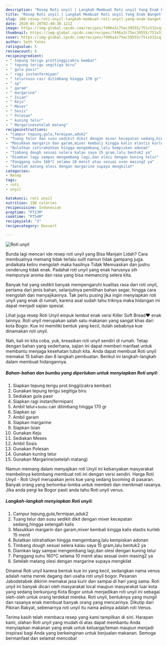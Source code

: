 ```yaml
---
description: "Resep Roti unyil | Langkah Membuat Roti unyil Yang Enak Banget"
title: "Resep Roti unyil | Langkah Membuat Roti unyil Yang Enak Banget"
slug: 180-resep-roti-unyil-langkah-membuat-roti-unyil-yang-enak-banget
date: 2020-05-26T02:40:30.121Z
image: https://img-global.cpcdn.com/recipes/f496a3c75ec39555/751x532cq70/roti-unyil-foto-resep-utama.jpg
thumbnail: https://img-global.cpcdn.com/recipes/f496a3c75ec39555/751x532cq70/roti-unyil-foto-resep-utama.jpg
cover: https://img-global.cpcdn.com/recipes/f496a3c75ec39555/751x532cq70/roti-unyil-foto-resep-utama.jpg
author: Seth Yates
ratingvalue: 5
reviewcount: 6
recipeingredient:
- " tepung terigu prottinggicakra kembar"
- " tepung terigu segitiga biru"
- " gula pasir"
- " ragi instanfermipan"
- " telursusu cair ditimbang hingga 170 gr"
- " sp"
- " garam"
- " margarine"
- " Isian"
- " Keju"
- " Meses"
- " Sosis"
- " Polesan"
- " kuning telur"
- " Margarinesetelah matang"
recipeinstructions:
- "Campur tepung,gula,fermipan,aduk2"
- "Tuang telur dan susu sedikit dikit dengan mixer kecepatan sedang,hingga setengah kalis"
- "Masukkan margarin dan garam,mixer kembali kingga kalis elastis kurleb 15 menit"
- "Bulatkan istirahatkan hingga mengembang,lalu kempiskan adonan"
- "Timbang dough sesuai selera kalau saya 15 gram,lalu bentuk2 ya"
- "Diamkan lagy sampai mengembang lagi,dan olesi dengan kuning telur"
- "Panggang suhu 160°C selama 10 menit atau sesuai oven masing2 ya"
- "Setelah matang olesi dengan margarine supaya mengkilat"
categories:
- Resep
tags:
- roti
- unyil

katakunci: roti unyil 
nutrition: 198 calories
recipecuisine: Indonesian
preptime: "PT23M"
cooktime: "PT54M"
recipeyield: "3"
recipecategory: Dessert

---
```



![Roti unyil](https://img-global.cpcdn.com/recipes/f496a3c75ec39555/751x532cq70/roti-unyil-foto-resep-utama.jpg)

Bunda lagi mencari ide resep roti unyil yang Bisa Manjain Lidah? Cara membuatnya memang tidak terlalu sulit namun tidak gampang juga. andaikata keliru mengolah maka hasilnya Tidak Memuaskan dan justru cenderung tidak enak. Padahal roti unyil yang enak harusnya sih mempunyai aroma dan rasa yang bisa memancing selera kita.

Banyak hal yang sedikit banyak mempengaruhi kualitas rasa dari roti unyil, pertama dari jenis bahan, selanjutnya pemilihan bahan segar, hingga cara mengolah dan menyajikannya. Tak perlu pusing jika ingin menyiapkan roti unyil yang enak di rumah, karena asal sudah tahu triknya maka hidangan ini dapat menjadi sajian spesial.

Lihat juga resep Roti Unyil empuk lembut enak versi Killer Soft Bread❤️ enak lainnya. Roti unyil merupakan salah satu makanan yang sangat khas dari kota Bogor. Kue ini memiliki bentuk yang kecil, itulah sebabnya kue dinamakan roti unyil.


Nah, kali ini kita coba, yuk, kreasikan roti unyil sendiri di rumah. Tetap dengan bahan yang sederhana, sajian ini dapat memberi manfaat untuk membantu menjaga kesehatan tubuh kita. Anda dapat membuat Roti unyil memakai 15 bahan dan 8 langkah pembuatan. Berikut ini langkah-langkah dalam membuat hidangannya.

<!--inarticleads1-->

##### Bahan-bahan dan bumbu yang diperlukan untuk menyiapkan Roti unyil:

1. Siapkan  tepung terigu prot.tinggi(cakra kembar)
1. Gunakan  tepung terigu segitiga biru
1. Sediakan  gula pasir
1. Siapkan  ragi instan(fermipan)
1. Ambil  telur+susu cair ditimbang hingga 170 gr
1. Siapkan  sp
1. Ambil  garam
1. Siapkan  margarine
1. Siapkan  Isian
1. Gunakan  Keju
1. Sediakan  Meses
1. Ambil  Sosis
1. Gunakan  Polesan
1. Gunakan  kuning telur
1. Gunakan  Margarine(setelah matang)


Namun memang dalam menyajikan roti Unyil ini kebanyakan masyarakat membelinya ketimbang membuat roti ini dengan versi sendiri. Harga Roti Unyil - Roti Unyil merupakan jenis kue yang sedang booming di pasaran. Banyak orang yang berlomba-lomba untuk membeli dan menikmati rasanya. Jika anda pergi ke Bogor pasti anda tahu Roti unyil venus. 

<!--inarticleads2-->

##### Langkah-langkah menyiapkan Roti unyil:

1. Campur tepung,gula,fermipan,aduk2
1. Tuang telur dan susu sedikit dikit dengan mixer kecepatan sedang,hingga setengah kalis
1. Masukkan margarin dan garam,mixer kembali kingga kalis elastis kurleb 15 menit
1. Bulatkan istirahatkan hingga mengembang,lalu kempiskan adonan
1. Timbang dough sesuai selera kalau saya 15 gram,lalu bentuk2 ya
1. Diamkan lagy sampai mengembang lagi,dan olesi dengan kuning telur
1. Panggang suhu 160°C selama 10 menit atau sesuai oven masing2 ya
1. Setelah matang olesi dengan margarine supaya mengkilat


Dinamai Roti unyil karena bentuk kue ini yang kecil, sedangkan nama venus adalah nama merek dagang dari usaha roti unyil bogor. Pesanan Jabodetabek dikirim memakai jasa kurir dan sampai di hari yang sama. Roti unyil ini banyak dicari oleh masyarakat local maupun masyarakat luar kota yang sedang berkunjung Kota Bogor untuk menjadikan roti unyil ini sebagai oleh-oleh untuk orang terdekat mereka. Roti unyil, bentuknya yang mungil dan rasanya enak membuat banyak orang yang mencarinya. Dikutip dari Pikiran Rakyat, sebenarnya roti unyil itu nama aslinya adalah roti Venus. 

Terima kasih telah membaca resep yang kami tampilkan di sini. Harapan kami, olahan Roti unyil yang mudah di atas dapat membantu Anda menyiapkan makanan yang enak untuk keluarga/teman maupun menjadi inspirasi bagi Anda yang berkeinginan untuk berjualan makanan. Semoga bermanfaat dan selamat mencoba!
